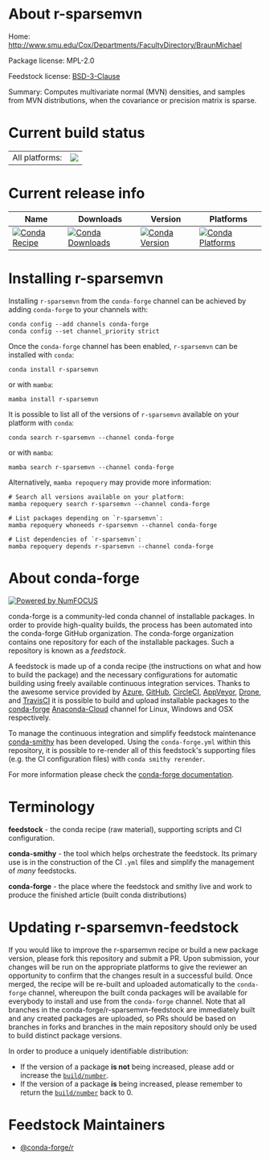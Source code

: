 About r-sparsemvn
=================

Home: http://www.smu.edu/Cox/Departments/FacultyDirectory/BraunMichael

Package license: MPL-2.0

Feedstock license: [BSD-3-Clause](https://github.com/conda-forge/r-sparsemvn-feedstock/blob/main/LICENSE.txt)

Summary: Computes multivariate normal (MVN) densities, and samples from MVN distributions, when the covariance or precision matrix is sparse.

Current build status
====================


<table><tr><td>All platforms:</td>
    <td>
      <a href="https://dev.azure.com/conda-forge/feedstock-builds/_build/latest?definitionId=2506&branchName=main">
        <img src="https://dev.azure.com/conda-forge/feedstock-builds/_apis/build/status/r-sparsemvn-feedstock?branchName=main">
      </a>
    </td>
  </tr>
</table>

Current release info
====================

| Name | Downloads | Version | Platforms |
| --- | --- | --- | --- |
| [![Conda Recipe](https://img.shields.io/badge/recipe-r--sparsemvn-green.svg)](https://anaconda.org/conda-forge/r-sparsemvn) | [![Conda Downloads](https://img.shields.io/conda/dn/conda-forge/r-sparsemvn.svg)](https://anaconda.org/conda-forge/r-sparsemvn) | [![Conda Version](https://img.shields.io/conda/vn/conda-forge/r-sparsemvn.svg)](https://anaconda.org/conda-forge/r-sparsemvn) | [![Conda Platforms](https://img.shields.io/conda/pn/conda-forge/r-sparsemvn.svg)](https://anaconda.org/conda-forge/r-sparsemvn) |

Installing r-sparsemvn
======================

Installing `r-sparsemvn` from the `conda-forge` channel can be achieved by adding `conda-forge` to your channels with:

```
conda config --add channels conda-forge
conda config --set channel_priority strict
```

Once the `conda-forge` channel has been enabled, `r-sparsemvn` can be installed with `conda`:

```
conda install r-sparsemvn
```

or with `mamba`:

```
mamba install r-sparsemvn
```

It is possible to list all of the versions of `r-sparsemvn` available on your platform with `conda`:

```
conda search r-sparsemvn --channel conda-forge
```

or with `mamba`:

```
mamba search r-sparsemvn --channel conda-forge
```

Alternatively, `mamba repoquery` may provide more information:

```
# Search all versions available on your platform:
mamba repoquery search r-sparsemvn --channel conda-forge

# List packages depending on `r-sparsemvn`:
mamba repoquery whoneeds r-sparsemvn --channel conda-forge

# List dependencies of `r-sparsemvn`:
mamba repoquery depends r-sparsemvn --channel conda-forge
```


About conda-forge
=================

[![Powered by
NumFOCUS](https://img.shields.io/badge/powered%20by-NumFOCUS-orange.svg?style=flat&colorA=E1523D&colorB=007D8A)](https://numfocus.org)

conda-forge is a community-led conda channel of installable packages.
In order to provide high-quality builds, the process has been automated into the
conda-forge GitHub organization. The conda-forge organization contains one repository
for each of the installable packages. Such a repository is known as a *feedstock*.

A feedstock is made up of a conda recipe (the instructions on what and how to build
the package) and the necessary configurations for automatic building using freely
available continuous integration services. Thanks to the awesome service provided by
[Azure](https://azure.microsoft.com/en-us/services/devops/), [GitHub](https://github.com/),
[CircleCI](https://circleci.com/), [AppVeyor](https://www.appveyor.com/),
[Drone](https://cloud.drone.io/welcome), and [TravisCI](https://travis-ci.com/)
it is possible to build and upload installable packages to the
[conda-forge](https://anaconda.org/conda-forge) [Anaconda-Cloud](https://anaconda.org/)
channel for Linux, Windows and OSX respectively.

To manage the continuous integration and simplify feedstock maintenance
[conda-smithy](https://github.com/conda-forge/conda-smithy) has been developed.
Using the ``conda-forge.yml`` within this repository, it is possible to re-render all of
this feedstock's supporting files (e.g. the CI configuration files) with ``conda smithy rerender``.

For more information please check the [conda-forge documentation](https://conda-forge.org/docs/).

Terminology
===========

**feedstock** - the conda recipe (raw material), supporting scripts and CI configuration.

**conda-smithy** - the tool which helps orchestrate the feedstock.
                   Its primary use is in the construction of the CI ``.yml`` files
                   and simplify the management of *many* feedstocks.

**conda-forge** - the place where the feedstock and smithy live and work to
                  produce the finished article (built conda distributions)


Updating r-sparsemvn-feedstock
==============================

If you would like to improve the r-sparsemvn recipe or build a new
package version, please fork this repository and submit a PR. Upon submission,
your changes will be run on the appropriate platforms to give the reviewer an
opportunity to confirm that the changes result in a successful build. Once
merged, the recipe will be re-built and uploaded automatically to the
`conda-forge` channel, whereupon the built conda packages will be available for
everybody to install and use from the `conda-forge` channel.
Note that all branches in the conda-forge/r-sparsemvn-feedstock are
immediately built and any created packages are uploaded, so PRs should be based
on branches in forks and branches in the main repository should only be used to
build distinct package versions.

In order to produce a uniquely identifiable distribution:
 * If the version of a package **is not** being increased, please add or increase
   the [``build/number``](https://docs.conda.io/projects/conda-build/en/latest/resources/define-metadata.html#build-number-and-string).
 * If the version of a package **is** being increased, please remember to return
   the [``build/number``](https://docs.conda.io/projects/conda-build/en/latest/resources/define-metadata.html#build-number-and-string)
   back to 0.

Feedstock Maintainers
=====================

* [@conda-forge/r](https://github.com/conda-forge/r/)

